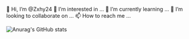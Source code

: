 👋 Hi, I’m @Zxhy24
👀 I’m interested in ...
🌱 I’m currently learning ...
💞️ I’m looking to collaborate on ...
📫 How to reach me ...

<!---
Zxhy24/Zxhy24 is a ✨ special ✨ repository because its `README.md` (this file) appears on your GitHub profile.
You can click the Preview link to take a look at your changes.
--->
![Anurag's GitHub stats](https://github-readme-stats.vercel.app/api?username=Zxhy24&show_icons=true)
